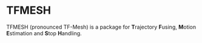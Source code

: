 # TFMESH

TFMESH (pronounced TF-Mesh) is a package for **T**rajectory **F**using, **M**otion **E**stimation and **S**top **H**andling.
